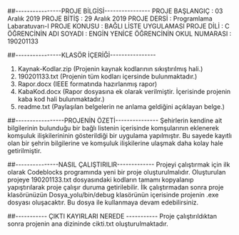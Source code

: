 ##----------------PROJE BİLGİSİ----------------
PROJE BAŞLANGIÇ          : 03 Aralık 2019
PROJE BİTİŞ     	 : 29 Aralık 2019 
PROJE DERSİ     	 : Programlama Labaratuvarı-I
PROJE KONUSU    	 : BAĞLI LİSTE UYGULAMASI 
PROJE DİLİ		 : C
ÖĞRENCİNİN ADI SOYADI    : ENGİN YENİCE
ÖĞRENCİNİN OKUL NUMARASI : 190201133

##----------------KLASÖR İÇERİĞİ----------------
1) Kaynak-Kodlar.zip  (Projenin kaynak kodlarının sıkıştırılmış hali.)
2) 190201133.txt      (Projenin tüm kodları içersinde bulunmaktadır.)
3) Rapor.docx         (IEEE formatında hazırlanmış rapor)
4) KabaKod.docx       (Rapor dosyasına ek olarak verilmiştir. İçerisinde projenin kaba kod hali bulunmaktadır.)
5) readme.txt         (Paylaşılan belgelerin ne anlama geldiğini açıklayan belge.)


##-----------------PROJENİN ÖZETİ---------------
Şehirlerin kendine ait bilgilerinin bulunduğu bir bağlı listenin içerisinde komşularının eklenerek komşuluk ilişkilerininin 
gösterildiği bir uygulama yapılmıştır. Bu sayede kayıtlı olan bir şehrin bilgilerine ve komşuluk ilişkilerine ulaşmak daha kolay hale getirilmiştir.


##---------------NASIL ÇALIŞTIRILIR-------------
Projeyi çalıştırmak için ilk olarak Codeblocks programında yeni bir proje oluşturulmalıdır. Oluşturulan projeye
190201133.txt dosyasındaki kodların tamamı kopyalanıp yapıştırılarak proje çalışır duruma getirilebilir. İlk
çalıştırmadan sonra proje klasörünüzün Dosya_yolu/bin/debug klasörünün içerisinde projenin .exe dosyası oluşacaktır.
Bu dosya ile kullanmaya devam edebilirsiniz.


##----------- ÇIKTI KAYIRLARI NEREDE -----------
Proje çalıştırıldıktan sonra projenin ana dizininde cikti.txt oluşturulmaktadır.








